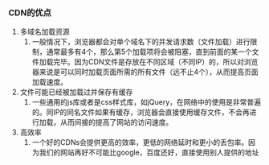 ### CDN的优点

1. 多域名加载资源
   1. 一般情况下，浏览器都会对单个域名下的并发请求数（文件加载）进行限制，通常最多有4个，那么第5个加载项将会被阻塞，直到前面的某一个文件加载完毕。因为CDN文件是存放在不同区域（不同IP）的，所以对浏览器来说是可以同时加载页面所需的所有文件（远不止4个），从而提高页面加载速度。
2. 文件可能已经被加载过并保存有缓存
   1. 一些通用的js库或者是css样式库，如jQuery，在网络中的使用是非常普遍的。同IP的同名文件如果有缓存，浏览器会直接使用缓存文件，不会再进行加载，从而间接的提高了网站的访问速度。
3. 高效率
   1. 一个好的CDNs会提供更高的效率，更低的网络延时和更小的丢包率。因为我们的网站再好不可能比google，百度还好，直接使用别人提供的地址